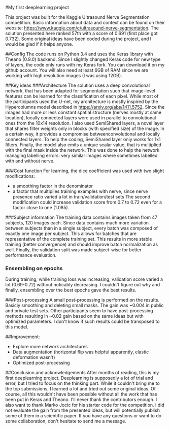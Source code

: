 #My first deeplearning project

This project was built for the Kaggle Ultrasound Nerve Segmentation competition. 
Basic information about data and context can be found on their website: https://www.kaggle.com/c/ultrasound-nerve-segmentation.
The solution presented here ranked 57th with a score of 0.691 (first place got 0.732). 
Some original ideas have been coded during the project, and I would be glad if it helps anyone.

##Config
The code runs on Python 3.4 and uses the Keras library with Theano (0.9.0) backend. Since I slightly changed Keras code 
for new type of layers, the code only runs with my Keras fork. You can download it on my github account.
You will also need at least 6GB of RAM since we are working with high resolution images (I was using 12GB).

##Key ideas
###Architecture
The solution uses a deep convolutional network, that has been adapted for segmentation such that image-level features 
can be learned for the classification of each pixel. While most of the participants used the U-net, my architecture is mostly inspired by the Hypercolumns model described in https://arxiv.org/abs/1411.5752. Since the images had more or less constant spatial structure (nerves mostly at same location), locally connected layers were used in parallel to convolutional ones from the 10x14 resolution. I also used SemiShared layers, a novel layer that shares filter weights only in blocks (with specified size) of the image. In a certain way, it provides a compromise betweenconvolutional and locally connected layers. To help the coding, SemiShared layer only works for 1x1 filters. Finally, the model also emits a unique scalar value, that is multiplied with the final mask inside the network. This was done to help the network managing labelling errors: very similar images where sometimes labelled with and without nerve.

###Cost function
For learning, the dice coefficient was used with two slight modifications:
- a smoothing factor in the denominator
- a factor that multiplies training examples with nerve, since nerve presence ratio varied a lot in train/validation/test sets
The second modification could increase validation score from 0.7 to 0.72 even for a factor close to one (1.085).

###Subject information
The training data contains images taken from 47 subjects, 120 images each. Since data contains much more variation 
between subjects than in a single subject, every batch was composed of exactly one image per subject. This allows for 
batches that are representative of the complete training set. This results in more stable training (better convergence) 
and should improve batch normalization as well. Finally, the validation split was made subject-wise for better performance evaluation.

### Ensembling on epochs
During training, while training loss was increasing, validation score varied a lot (0.69-0.72) without noticably decreasing.
I couldn't figure out why and finally, ensembling over the best epochs gave the best results.

###Post-processing
A small post-processing is performed on the results. Basicly smoothing and deleting small masks. The gain was ~0.004 in public and
private test sets. Other participants seem to have post-processing methods resulting in ~0.02 gain based on the same ideas but 
with optimized parameters. I don't know if such results could be transposed to this model.

##Improvement:
- Explore more network architectures
- Data augmentation (horizontal flip was helpful apparently, elastic deformation wasn't)
- Optimized post-processing

##Conclusion and acknowledgements
After months of reading, this is my first deeplearning project. Deeplearning is supposedly a lot of trial and error, 
but I tried to focus on the thinking part. While it couldn't bring me to the top submissions, I learned a lot and tried out some original ideas.
Of course, all this wouldn't have been possible without all the work that has been put in Keras and Theano. I'll never
thank the contributors enough. I also want to thank Marko Jocic for his starter code for the competition.
I did not evaluate the gain from the presented ideas, but will potentially publish some of them in a scientific paper. If you have any questions or want to do some collaboration, don't hesitate to send me a message.
